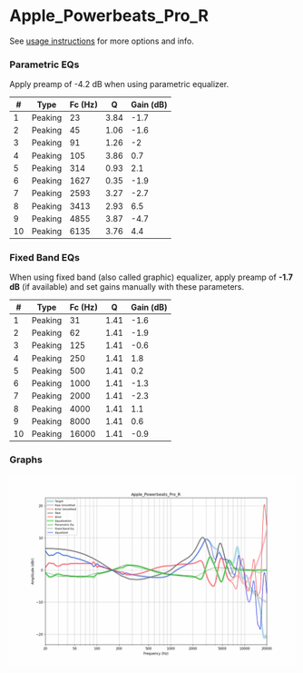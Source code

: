 # Apple_Powerbeats_Pro_R
See [usage instructions](https://github.com/jaakkopasanen/AutoEq#usage) for more options and info.

### Parametric EQs
Apply preamp of -4.2 dB when using parametric equalizer.

|   # | Type    |   Fc (Hz) |    Q |   Gain (dB) |
|-----|---------|-----------|------|-------------|
|   1 | Peaking |        23 | 3.84 |        -1.7 |
|   2 | Peaking |        45 | 1.06 |        -1.6 |
|   3 | Peaking |        91 | 1.26 |        -2   |
|   4 | Peaking |       105 | 3.86 |         0.7 |
|   5 | Peaking |       314 | 0.93 |         2.1 |
|   6 | Peaking |      1627 | 0.35 |        -1.9 |
|   7 | Peaking |      2593 | 3.27 |        -2.7 |
|   8 | Peaking |      3413 | 2.93 |         6.5 |
|   9 | Peaking |      4855 | 3.87 |        -4.7 |
|  10 | Peaking |      6135 | 3.76 |         4.4 |

### Fixed Band EQs
When using fixed band (also called graphic) equalizer, apply preamp of **-1.7 dB** (if available) and set gains manually with these parameters.

|   # | Type    |   Fc (Hz) |    Q |   Gain (dB) |
|-----|---------|-----------|------|-------------|
|   1 | Peaking |        31 | 1.41 |        -1.6 |
|   2 | Peaking |        62 | 1.41 |        -1.9 |
|   3 | Peaking |       125 | 1.41 |        -0.6 |
|   4 | Peaking |       250 | 1.41 |         1.8 |
|   5 | Peaking |       500 | 1.41 |         0.2 |
|   6 | Peaking |      1000 | 1.41 |        -1.3 |
|   7 | Peaking |      2000 | 1.41 |        -2.3 |
|   8 | Peaking |      4000 | 1.41 |         1.1 |
|   9 | Peaking |      8000 | 1.41 |         0.6 |
|  10 | Peaking |     16000 | 1.41 |        -0.9 |

### Graphs
![](./Apple_Powerbeats_Pro_R.png)
